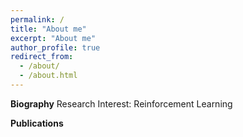 ```yaml
---
permalink: /
title: "About me"
excerpt: "About me"
author_profile: true
redirect_from: 
  - /about/
  - /about.html
---
```

**Biography**
Research Interest: Reinforcement Learning

**Publications**



